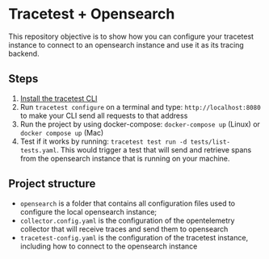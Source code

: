 # Tracetest + Opensearch

This repository objective is to show how you can configure your tracetest instance to connect to an opensearch instance and use it as its tracing backend.

## Steps

1. [Install the tracetest CLI](https://github.com/kubeshop/tracetest/blob/main/docs/installing.md#cli-installation)
2. Run `tracetest configure` on a terminal and type: `http://localhost:8080` to make your CLI send all requests to that address
3. Run the project by using docker-compose: `docker-compose up` (Linux) or `docker compose up` (Mac)
4. Test if it works by running: `tracetest test run -d tests/list-tests.yaml`. This would trigger a test that will send and retrieve spans from the opensearch instance that is running on your machine.

## Project structure

- `opensearch` is a folder that contains all configuration files used to configure the local opensearch instance;
- `collector.config.yaml` is the configuration of the opentelemetry collector that will receive traces and send them to opensearch
- `tracetest-config.yaml` is the configuration of the tracetest instance, including how to connect to the opensearch instance
